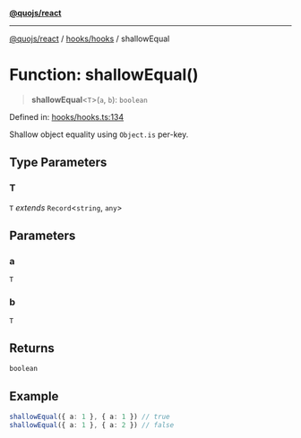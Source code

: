 [**@quojs/react**](../../../README.md)

***

[@quojs/react](../../../README.md) / [hooks/hooks](../README.md) / shallowEqual

# Function: shallowEqual()

> **shallowEqual**\<`T`\>(`a`, `b`): `boolean`

Defined in: [hooks/hooks.ts:134](https://github.com/quojs/quojs/blob/9e23886b2a0ad7a76f8b24da404b10a06002a0ea/packages/react/src/hooks/hooks.ts#L134)

Shallow object equality using `Object.is` per-key.

## Type Parameters

### T

`T` *extends* `Record`\<`string`, `any`\>

## Parameters

### a

`T`

### b

`T`

## Returns

`boolean`

## Example

```ts
shallowEqual({ a: 1 }, { a: 1 }) // true
shallowEqual({ a: 1 }, { a: 2 }) // false
```
